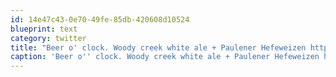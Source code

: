 ```yaml
---
id: 14e47c43-0e70-49fe-85db-420608d10524
blueprint: text
category: twitter
title: "Beer o' clock. Woody creek white ale + Paulener Hefeweizen http://twitpic.com/4wrs7m #mcv"
caption: 'Beer o'' clock. Woody creek white ale + Paulener Hefeweizen http://twitpic.com/4wrs7m <span class="hashtag hashtag_local">#<a href="http://tweettemp.darylchymko.ca/?tag=mcv">mcv</a>'
---
```

